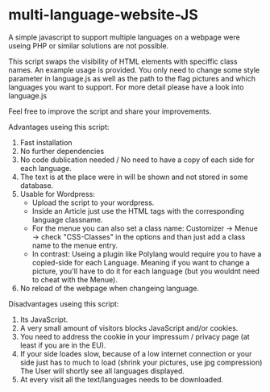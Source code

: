 # multi-language-website-JS
A simple javascript to support multiple languages on a webpage were useing PHP or similar solutions are not possible.

This script swaps the visibility of HTML elements with speciffic class names. An example usage is provided.
You only need to change some style parameter in language.js as well as the path to the flag pictures and which languages you want to support.
For more detail please have a look into language.js

Feel free to improve the script and share your improvements.

Advantages useing this script:
1. Fast installation
2. No further dependencies
3. No code dublication needed / No need to have a copy of each side for each language.
4. The text is at the place were in will be shown and not stored in some database.
5. Usable for Wordpress:
   * Upload the script to your wordpress.
   * Inside an Article just use the HTML tags with the corresponding language classname.
   * For the menue you can also set a class name: Customizer -> Menue -> check "CSS-Classes" in the options and than just add a class name to the menue entry.
   * In contrast: Useing a plugin like Polylang would require you to have a copied-side for each Language. Meaning if you want to change a picture, you'll have to do it for each language (but you wouldnt need to cheat with the Menue).
6. No reload of the webpage when changeing language.

Disadvantages useing this script:
1. Its JavaScript.
2. A very small amount of visitors blocks JavaScript and/or cookies.
3. You need to address the cookie in your impressum / privacy page (at least if you are in the EU).
4. If your side loades slow, because of a low internet connection or your side just has to much to load (shrink your pictures, use jpg compression)
   The User will shortly see all languages displayed.
5. At every visit all the text/languages needs to be downloaded.



